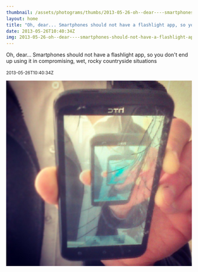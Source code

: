 ```yaml
---
thumbnail: /assets/photograms/thumbs/2013-05-26-oh--dear----smartphones-should-not-have-a-flashlight-app--so-you-don-t-end-up-using-it-in-compromising--wet--rocky-countryside-situations.jpg
layout: home
title: "Oh, dear... Smartphones should not have a flashlight app, so you don't end up using it in compromising, wet, rocky countryside situations"
date: 2013-05-26T10:40:34Z
img: 2013-05-26-oh--dear----smartphones-should-not-have-a-flashlight-app--so-you-don-t-end-up-using-it-in-compromising--wet--rocky-countryside-situations.jpg
---
```


Oh, dear... Smartphones should not have a flashlight app, so you don't end up using it in compromising, wet, rocky countryside situations

<small>2013-05-26T10:40:34Z</small>

![Oh, dear... Smartphones should not have a flashlight app, so you don't end up using it in compromising, wet, rocky countryside situations](2013-05-26-oh--dear----smartphones-should-not-have-a-flashlight-app--so-you-don-t-end-up-using-it-in-compromising--wet--rocky-countryside-situations.jpg)
